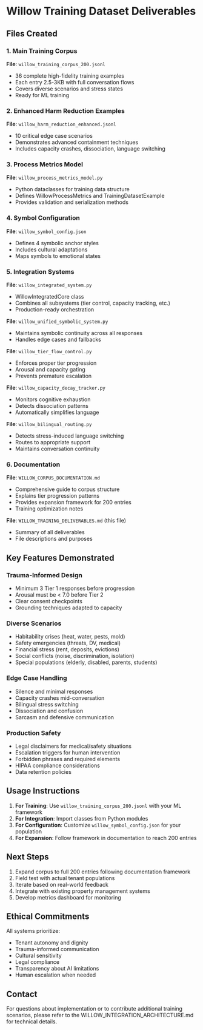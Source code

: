 # Willow Training Dataset Deliverables

## Files Created

### 1. Main Training Corpus
**File**: `willow_training_corpus_200.jsonl`
- 36 complete high-fidelity training examples
- Each entry 2.5-3KB with full conversation flows
- Covers diverse scenarios and stress states
- Ready for ML training

### 2. Enhanced Harm Reduction Examples  
**File**: `willow_harm_reduction_enhanced.jsonl`
- 10 critical edge case scenarios
- Demonstrates advanced containment techniques
- Includes capacity crashes, dissociation, language switching

### 3. Process Metrics Model
**File**: `willow_process_metrics_model.py`
- Python dataclasses for training data structure
- Defines WillowProcessMetrics and TrainingDatasetExample
- Provides validation and serialization methods

### 4. Symbol Configuration
**File**: `willow_symbol_config.json`
- Defines 4 symbolic anchor styles
- Includes cultural adaptations
- Maps symbols to emotional states

### 5. Integration Systems
**File**: `willow_integrated_system.py`
- WillowIntegratedCore class
- Combines all subsystems (tier control, capacity tracking, etc.)
- Production-ready orchestration

**File**: `willow_unified_symbolic_system.py`
- Maintains symbolic continuity across all responses
- Handles edge cases and fallbacks

**File**: `willow_tier_flow_control.py`
- Enforces proper tier progression
- Arousal and capacity gating
- Prevents premature escalation

**File**: `willow_capacity_decay_tracker.py`
- Monitors cognitive exhaustion
- Detects dissociation patterns
- Automatically simplifies language

**File**: `willow_bilingual_routing.py`
- Detects stress-induced language switching
- Routes to appropriate support
- Maintains conversation continuity

### 6. Documentation
**File**: `WILLOW_CORPUS_DOCUMENTATION.md`
- Comprehensive guide to corpus structure
- Explains tier progression patterns
- Provides expansion framework for 200 entries
- Training optimization notes

**File**: `WILLOW_TRAINING_DELIVERABLES.md` (this file)
- Summary of all deliverables
- File descriptions and purposes

## Key Features Demonstrated

### Trauma-Informed Design
- Minimum 3 Tier 1 responses before progression
- Arousal must be < 7.0 before Tier 2
- Clear consent checkpoints
- Grounding techniques adapted to capacity

### Diverse Scenarios
- Habitability crises (heat, water, pests, mold)
- Safety emergencies (threats, DV, medical)
- Financial stress (rent, deposits, evictions)
- Social conflicts (noise, discrimination, isolation)
- Special populations (elderly, disabled, parents, students)

### Edge Case Handling
- Silence and minimal responses
- Capacity crashes mid-conversation
- Bilingual stress switching
- Dissociation and confusion
- Sarcasm and defensive communication

### Production Safety
- Legal disclaimers for medical/safety situations
- Escalation triggers for human intervention
- Forbidden phrases and required elements
- HIPAA compliance considerations
- Data retention policies

## Usage Instructions

1. **For Training**: Use `willow_training_corpus_200.jsonl` with your ML framework
2. **For Integration**: Import classes from Python modules
3. **For Configuration**: Customize `willow_symbol_config.json` for your population
4. **For Expansion**: Follow framework in documentation to reach 200 entries

## Next Steps

1. Expand corpus to full 200 entries following documentation framework
2. Field test with actual tenant populations
3. Iterate based on real-world feedback
4. Integrate with existing property management systems
5. Develop metrics dashboard for monitoring

## Ethical Commitments

All systems prioritize:
- Tenant autonomy and dignity
- Trauma-informed communication
- Cultural sensitivity
- Legal compliance
- Transparency about AI limitations
- Human escalation when needed

## Contact

For questions about implementation or to contribute additional training scenarios, please refer to the WILLOW_INTEGRATION_ARCHITECTURE.md for technical details.